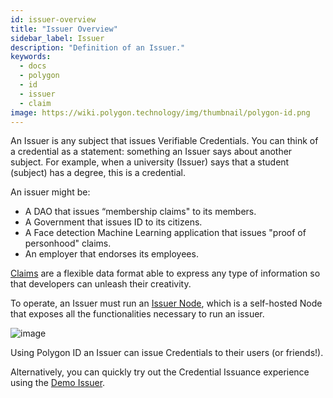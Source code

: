 ```yaml
---
id: issuer-overview
title: "Issuer Overview"
sidebar_label: Issuer
description: "Definition of an Issuer."
keywords: 
  - docs
  - polygon
  - id
  - issuer
  - claim
image: https://wiki.polygon.technology/img/thumbnail/polygon-id.png
---
```



An Issuer is any subject that issues Verifiable Credentials. You can think of a credential as a statement: something an Issuer says about another subject. For example, when a university (Issuer) says that a student (subject) has a degree, this is a credential.

An issuer might be: 

- A DAO that issues “membership claims" to its members.
- A Government that issues ID to its citizens.
- A Face detection Machine Learning application that issues "proof of personhood" claims. 
- An employer that endorses its employees.

<a href="https://docs.iden3.io/protocol/claims-structure/" target="_blank">Claims</a> are a flexible data format able to express any type of information so that developers can unleash their creativity.

To operate, an Issuer must run an <a href="https://0xpolygonid.github.io/tutorials/issuer-node/issuer-node-overview/" target="_blank">Issuer Node</a>, which is a self-hosted Node that exposes all the functionalities necessary to run an issuer.

![image](https://user-images.githubusercontent.com/64640406/227472579-e9867f92-98d7-4b2a-89ce-d641f9f041ed.png)

Using Polygon ID an Issuer can issue Credentials to their users (or friends!).

Alternatively, you can quickly try out the Credential Issuance experience using the <a href="https://0xpolygonid.github.io/tutorials/issuer/demo-issuer/" target="_blank">Demo Issuer</a>.
